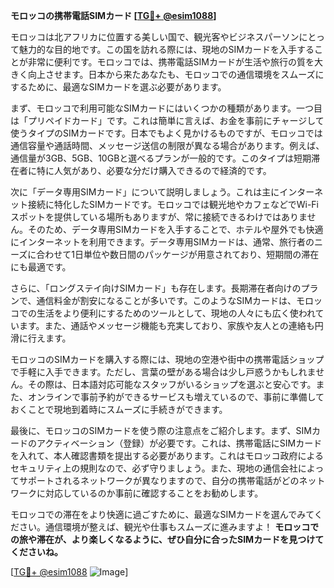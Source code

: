 **モロッコの携帯電話SIMカード [[TG💪+ @esim1088](https://t.me/s/esim1088)]**

モロッコは北アフリカに位置する美しい国で、観光客やビジネスパーソンにとって魅力的な目的地です。この国を訪れる際には、現地のSIMカードを入手することが非常に便利です。モロッコでは、携帯電話SIMカードが生活や旅行の質を大きく向上させます。日本から来たあなたも、モロッコでの通信環境をスムーズにするために、最適なSIMカードを選ぶ必要があります。

まず、モロッコで利用可能なSIMカードにはいくつかの種類があります。一つ目は「プリペイドカード」です。これは簡単に言えば、お金を事前にチャージして使うタイプのSIMカードです。日本でもよく見かけるものですが、モロッコでは通信容量や通話時間、メッセージ送信の制限が異なる場合があります。例えば、通信量が3GB、5GB、10GBと選べるプランが一般的です。このタイプは短期滞在者に特に人気があり、必要な分だけ購入できるので経済的です。

次に「データ専用SIMカード」について説明しましょう。これは主にインターネット接続に特化したSIMカードです。モロッコでは観光地やカフェなどでWi-Fiスポットを提供している場所もありますが、常に接続できるわけではありません。そのため、データ専用SIMカードを入手することで、ホテルや屋外でも快適にインターネットを利用できます。データ専用SIMカードは、通常、旅行者のニーズに合わせて1日単位や数日間のパッケージが用意されており、短期間の滞在にも最適です。

さらに、「ロングステイ向けSIMカード」も存在します。長期滞在者向けのプランで、通信料金が割安になることが多いです。このようなSIMカードは、モロッコでの生活をより便利にするためのツールとして、現地の人々にも広く使われています。また、通話やメッセージ機能も充実しており、家族や友人との連絡も円滑に行えます。

モロッコのSIMカードを購入する際には、現地の空港や街中の携帯電話ショップで手軽に入手できます。ただし、言葉の壁がある場合は少し戸惑うかもしれません。その際は、日本語対応可能なスタッフがいるショップを選ぶと安心です。また、オンラインで事前予約ができるサービスも増えているので、事前に準備しておくことで現地到着時にスムーズに手続きができます。

最後に、モロッコのSIMカードを使う際の注意点をご紹介します。まず、SIMカードのアクティベーション（登録）が必要です。これは、携帯電話にSIMカードを入れて、本人確認書類を提出する必要があります。これはモロッコ政府によるセキュリティ上の規則なので、必ず守りましょう。また、現地の通信会社によってサポートされるネットワークが異なりますので、自分の携帯電話がどのネットワークに対応しているのか事前に確認することをお勧めします。

モロッコでの滞在をより快適に過ごすために、最適なSIMカードを選んでみてください。通信環境が整えば、観光や仕事もスムーズに進みますよ！ **モロッコでの旅や滞在が、より楽しくなるように、ぜひ自分に合ったSIMカードを見つけてくださいね。**

[[TG💪+ @esim1088](https://t.me/s/esim1088) ![Image](https://i.postimg.cc/Y0z9fWf4/image.png)]